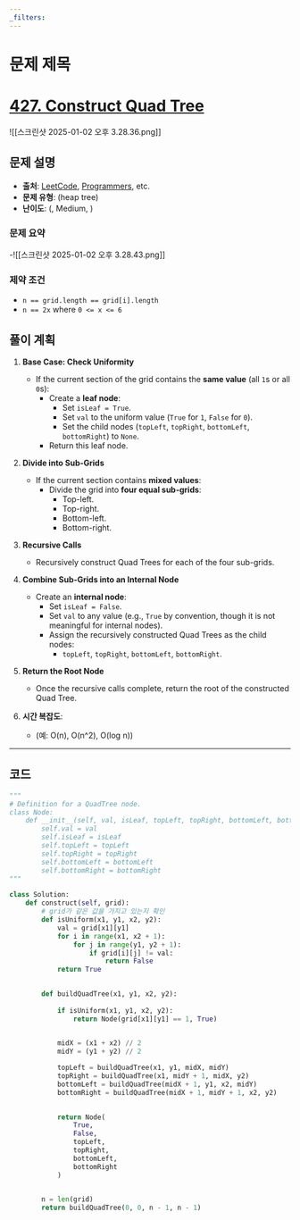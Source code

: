 ```yaml
---
_filters:
---
```


# 문제 제목
# [427. Construct Quad Tree](https://leetcode.com/problems/construct-quad-tree/)

![[스크린샷 2025-01-02 오후 3.28.36.png]]

## 문제 설명
- **출처**: [LeetCode](https://leetcode.com), [Programmers](https://programmers.co.kr), etc.
- **문제 유형**: (heap tree)
- **난이도**: (, Medium, )


### 문제 요약
-![[스크린샷 2025-01-02 오후 3.28.43.png]]

### 제약 조건
- `n == grid.length == grid[i].length`
- `n == 2x` where `0 <= x <= 6`



## 풀이 계획
1. **Base Case: Check Uniformity**
    
    - If the current section of the grid contains the **same value** (all `1`s or all `0`s):
        - Create a **leaf node**:
            - Set `isLeaf = True`.
            - Set `val` to the uniform value (`True` for `1`, `False` for `0`).
            - Set the child nodes (`topLeft`, `topRight`, `bottomLeft`, `bottomRight`) to `None`.
        - Return this leaf node.
2. **Divide into Sub-Grids**
    
    - If the current section contains **mixed values**:
        - Divide the grid into **four equal sub-grids**:
            - Top-left.
            - Top-right.
            - Bottom-left.
            - Bottom-right.
3. **Recursive Calls**
    
    - Recursively construct Quad Trees for each of the four sub-grids.
4. **Combine Sub-Grids into an Internal Node**
    
    - Create an **internal node**:
        - Set `isLeaf = False`.
        - Set `val` to any value (e.g., `True` by convention, though it is not meaningful for internal nodes).
        - Assign the recursively constructed Quad Trees as the child nodes:
            - `topLeft`, `topRight`, `bottomLeft`, `bottomRight`.
5. **Return the Root Node**
    
    - Once the recursive calls complete, return the root of the constructed Quad Tree.
3. **시간 복잡도**:
   - (예: O(n), O(n^2), O(log n))

---

## 코드
```python
"""
# Definition for a QuadTree node.
class Node:
    def __init__(self, val, isLeaf, topLeft, topRight, bottomLeft, bottomRight):
        self.val = val
        self.isLeaf = isLeaf
        self.topLeft = topLeft
        self.topRight = topRight
        self.bottomLeft = bottomLeft
        self.bottomRight = bottomRight
"""

class Solution:
    def construct(self, grid):
        # grid가 같은 값을 가지고 있는지 확인
        def isUniform(x1, y1, x2, y2):
            val = grid[x1][y1]
            for i in range(x1, x2 + 1):
                for j in range(y1, y2 + 1):
                    if grid[i][j] != val:
                        return False
            return True

        
        def buildQuadTree(x1, y1, x2, y2):
            
            if isUniform(x1, y1, x2, y2):
                return Node(grid[x1][y1] == 1, True)

            
            midX = (x1 + x2) // 2
            midY = (y1 + y2) // 2

            topLeft = buildQuadTree(x1, y1, midX, midY)
            topRight = buildQuadTree(x1, midY + 1, midX, y2)
            bottomLeft = buildQuadTree(midX + 1, y1, x2, midY)
            bottomRight = buildQuadTree(midX + 1, midY + 1, x2, y2)

            
            return Node(
                True,  
                False,
                topLeft,
                topRight,
                bottomLeft,
                bottomRight
            )

        
        n = len(grid)
        return buildQuadTree(0, 0, n - 1, n - 1)

